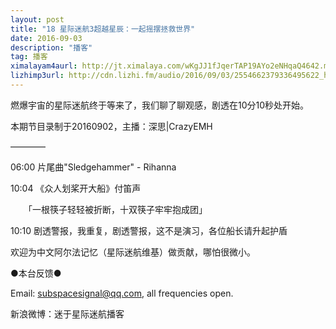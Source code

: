```yaml
---
layout: post
title: "18 星际迷航3超越星辰：一起摇摆拯救世界"
date: 2016-09-03
description: "播客"
tag: 播客 
ximalayam4aurl: http://jt.ximalaya.com/wKgJJ1fJqerTAP19AYo2eNHqaQ4642.m4a?channel=rss&album_id=3135361&track_id=20855159&uid=6418191&jt=http://audio.xmcdn.com/group20/M02/D7/32/wKgJJ1fJqerTAP19AYo2eNHqaQ4642.m4a
lizhimp3url: http://cdn.lizhi.fm/audio/2016/09/03/2554662379336495622_hd.mp3
---   
```


燃爆宇宙的星际迷航终于等来了，我们聊了聊观感，剧透在10分10秒处开始。

本期节目录制于20160902，主播：深思\|CrazyEMH

————

06:00 片尾曲&quot;Sledgehammer&quot; - Rihanna

10:04 《众人划桨开大船》付笛声

　　「一根筷子轻轻被折断，十双筷子牢牢抱成团」

10:10 剧透警报，我重复，剧透警报，这不是演习，各位船长请升起护盾

欢迎为中文阿尔法记忆（星际迷航维基）做贡献，哪怕很微小。

●本台反馈●

Email: [subspacesignal@qq.com](mailto:subspacesignal@qq.com), all frequencies open.

新浪微博：迷于星际迷航播客